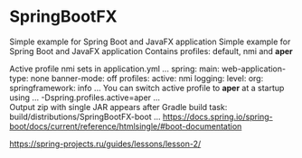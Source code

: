 # SpringBootFX
Simple example for Spring Boot and JavaFX application
Simple example for Spring Boot and JavaFX application
Contains profiles: default, nmi and **aper**

Active profile nmi sets in application.yml
...
spring:
  main:
    web-application-type: none
    banner-mode: off
  profiles:
    active: nmi
logging:
  level:
    org:
      springframework: info
...
  You can switch active profile to **aper** at a startup using 
...
  -Dspring.profiles.active=aper
...  
  Output zip with single JAR appears after Gradle build task:
  build/distributions/SpringBootFX-boot
...
https://docs.spring.io/spring-boot/docs/current/reference/htmlsingle/#boot-documentation

https://spring-projects.ru/guides/lessons/lesson-2/

